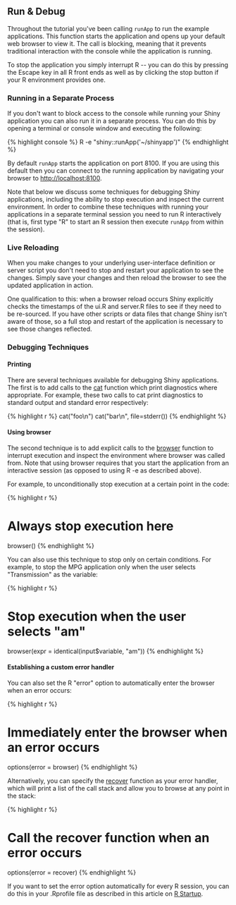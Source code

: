 

## Run & Debug

Throughout the tutorial you've been calling `runApp` to run the example applications. This function starts the application and opens up your default web browser to view it. The call is blocking, meaning that it prevents traditional interaction with the console while the application is running.

To stop the application you simply interrupt R -- you can do this by pressing the Escape key in all R front ends as well as by clicking the stop button if your R environment provides one.

### Running in a Separate Process

If you don't want to block access to the console while running your Shiny application you can also run it in a separate process. You can do this by opening a terminal or console window and executing the following:

{% highlight console %}
R -e "shiny::runApp('~/shinyapp')"
{% endhighlight %}

By default `runApp` starts the application on port 8100. If you are using this default then you can connect to the running application by navigating your browser to [http://localhost:8100](http://localhost:8100).

Note that below we discuss some techniques for debugging Shiny applications, including the ability to stop execution and inspect the current environment. In order to combine these techniques with running your applications in a separate terminal session you need to run R interactively (that is, first type "R" to start an R session then execute `runApp` from within the session).

### Live Reloading

When you make changes to your underlying user-interface definition or server script you don't need to stop and restart your application to see the changes. Simply save your changes and then reload the browser to see the updated application in action.

One qualification to this: when a browser reload occurs Shiny explicitly checks the timestamps of the ui.R and server.R files to see if they need to be re-sourced. If you have other scripts or data files that change Shiny isn't aware of those, so a full stop and restart of the application is necessary to see those changes reflected.

### Debugging Techniques

#### Printing 
There are several techniques available for debugging Shiny applications. The first is to add calls to the [cat](http://stat.ethz.ch/R-manual/R-devel/library/base/html/cat.html) function which print diagnostics where appropriate. For example, these two calls to cat print diagnostics to standard output and standard error respectively:

{% highlight r %}
cat("foo\n")
cat("bar\n", file=stderr())
{% endhighlight %}

#### Using browser
The second technique is to add explicit calls to the [browser](http://stat.ethz.ch/R-manual/R-devel/library/base/html/browser.html) function to interrupt execution and inspect the environment where browser was called from. Note that using browser requires that you start the application from an interactive session (as opposed to using R -e as described above).

For example, to unconditionally stop execution at a certain point in the code:

{% highlight r %}
# Always stop execution here
browser() 
{% endhighlight %}

You can also use this technique to stop only on certain conditions. For example, to stop the MPG application only when the user selects "Transmission" as the variable:

{% highlight r %}
# Stop execution when the user selects "am"
browser(expr = identical(input$variable, "am"))
{% endhighlight %}

#### Establishing a custom error handler
You can also set the R &quot;error&quot; option to automatically enter the browser when an error occurs:

{% highlight r %}
# Immediately enter the browser when an error occurs
options(error = browser)
{% endhighlight %}

Alternatively, you can specify the [recover](http://stat.ethz.ch/R-manual/R-devel/library/utils/html/recover.html) function as your error handler, which will print a list of the call stack and allow you to browse at any point in the stack:

{% highlight r %}
# Call the recover function when an error occurs
options(error = recover)
{% endhighlight %}

If you want to set the error option automatically for every R session, you can do this in your .Rprofile file as described in this article on [R Startup](http://stat.ethz.ch/R-manual/R-patched/library/base/html/Startup.html).




